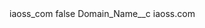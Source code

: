 <?xml version="1.0" encoding="UTF-8"?>
<CustomMetadata xmlns="http://soap.sforce.com/2006/04/metadata" xmlns:xsi="http://www.w3.org/2001/XMLSchema-instance" xmlns:xsd="http://www.w3.org/2001/XMLSchema">
    <label>iaoss_com</label>
    <protected>false</protected>
    <values>
        <field>Domain_Name__c</field>
        <value xsi:type="xsd:string">iaoss.com</value>
    </values>
</CustomMetadata>
